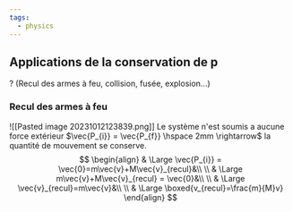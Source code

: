 ```yaml
---
tags:
  - physics
---
```


## Applications de la conservation de p
?
(Recul des armes à feu, collision, fusée, explosion...)

### Recul des armes à feu
![[Pasted image 20231012123839.png]]
Le système n'est soumis a aucune force extérieur $\vec{P_{i}} = \vec{P_{f}} \hspace 2mm \rightarrow$ la quantité de mouvement se conserve. $$
\begin{align}
& \Large \vec{P_{i}} = \vec{0}=m\vec{v}+M\vec{v}_{recul}&\\
\\
& \Large m\vec{v}+M\vec{v}_{recul} = \vec{0}&\\
\\
& \Large \vec{v}_{recul}=m\vec{v}&\\
\\
& \Large \boxed{v_{recul}=\frac{m}{M}v}
\end{align}
$$
